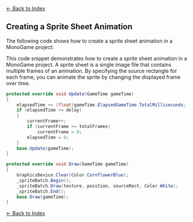 ﻿[← Back to Index](index.md)

## Creating a Sprite Sheet Animation

The following code shows how to create a sprite sheet animation in a MonoGame project:

This code snippet demonstrates how to create a sprite sheet animation in a MonoGame project. A sprite sheet is a single image file that contains multiple frames of an animation. By specifying the source rectangle for each frame, you can animate the sprite by changing the displayed frame over time.

```csharp
protected override void Update(GameTime gameTime)
{
	elapsedTime += (float)gameTime.ElapsedGameTime.TotalMilliseconds;
	if (elapsedTime >= delay)
	{
		currentFrame++;
		if (currentFrame >= totalFrames)
			currentFrame = 0;
		elapsedTime = 0;
	}
	base.Update(gameTime);
}

protected override void Draw(GameTime gameTime)
{
	GraphicsDevice.Clear(Color.CornflowerBlue);
	_spriteBatch.Begin();
	_spriteBatch.Draw(texture, position, sourceRect, Color.White);
	_spriteBatch.End();
	base.Draw(gameTime);
}
```

[← Back to Index](index.md)
